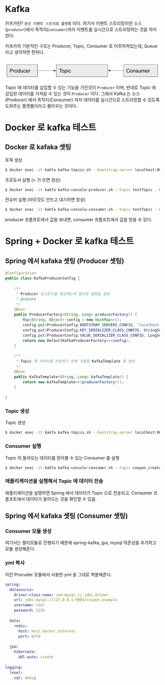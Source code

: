 # Kafka

카프카란? `분산 이벤트 스트리밍 플랫폼` 이다. 여기서 이벤트 스트리밍이란 소스(`producer`)에서 목적지(`consumer`)까지 이벤트를 실시간으로 스트리밍하는 것을 의미한다.

카프카의 기본적인 구조는 Producer, Topic, Consumer 로 이루어져있는데, Queue 라고 생각하면 편하다.

![img.png](img.png)

Topic 에 데이터를 삽입할 수 있는 기능을 가진것이 `Producer` 이며, 반대로 Topic 에 삽입된 데이터를
가져갈 수 있는 것이 `Producer` 이다. 그래서 Kafka 는 소스(Producer) 에서 목적지(Consumer) 까지 데이터를 
실시간으로 스트리밍할 수 있도록 도와주는 플랫폼이라고 불리우는 것이다.

# Docker 로 kafka 테스트

## Docker 로 kafaka 셋팅

토픽 생성

```bash
$ docker exec -it kakfa kafka-topics.sh --bootstrap-server localhost:9092 --create --topic testTopic
```

프로듀서 실행 (> 가 뜨면 정상)

```bash
$ docker exec -it kakfa kafka-console-producer.sh --topic testTopic --broker-list 0.0.0.0:9092
```

컨슈머 실행 (아무것도 안뜨고 대기하면 정상)

```bash
$ docker exec -it kakfa kafka-console-consumer.sh --topic testTopic --bootstrap-server localhost:9092
```

producer 프롬프트에서 값을 보내면, consumer 프롬프트에서 값을 받을 수 있다. 





# Spring + Docker 로 kafka 테스트

## Spring 에서 kafaka 셋팅 (Producer 셋팅)

```java
@Configuration
public class KafkaProducerConfig {

    /**
     * Producer 인스턴스를 생성하는데 필요한 설정을 설정.
     * @return
     */
    @Bean
    public ProducerFactory<String, Long> producerFactory() {
        Map<String, Object> config = new HashMap<>();
        config.put(ProducerConfig.BOOTSTRAP_SERVERS_CONFIG, "localhost:9092");
        config.put(ProducerConfig.KEY_SERIALIZER_CLASS_CONFIG, StringSerializer.class);
        config.put(ProducerConfig.VALUE_SERIALIZER_CLASS_CONFIG, LongSerializer.class);
        return new DefaultKafkaProducerFactory<>(config);
    }

    /**
     * Topic 에 데이터를 전송하기 위해 사용할 KafkaTemplate 를 생성
     */
    @Bean
    public KafkaTemplate<String, Long> kafkaTemplate() {
        return new KafkaTemplate<>(producerFactory());
    }

}
```

### Topic 생성

Topic 생성

```bash
$ docker exec -it kakfa kafka-topics.sh --bootstrap-server localhost:9092 --create --topic coupon_create
``` 

### Consumer 실행

Topic 의 들어오는 데이터를 받아볼 수 있는 Consumer 를 실행

```bash
$ docker exec -it kakfa kafka-console-consumer.sh --topic coupon_create --bootstrap-server localhost:9092 --key-deserializer "org.apache.kafka.common.serialization.StringDeserializer" --value-deserializer "org.apache.kafka.common.serialization.LongDeserializer"
```

### 애플리케이션을 실행해서 Topic 에 데이터 전송

애플리케이션을 실행하면 Spring 에서 데이터가 Topic 으로 전송되고, Consumer 프롬프트에서
데이터가 들어오는 것을 확인할 수 있음.


## Spring 에서 kafaka 셋팅 (Consumer 셋팅)

### Consumer 모듈 생성

여기서는 멀티모듈로 진행되기 때문에 spring-kafka, jpa, mysql 의존성을 추가하고 모듈 생성해준다.

### yml 복사

이전 Procuder 모듈에서 사용한 yml 을 그대로 복붙해준다.

```yml
spring:
  datasource:
    driver-class-name: com.mysql.cj.jdbc.Driver
    url: jdbc:mysql://127.0.0.1:9004/coupon_example
    username: root
    password: 1234

  data:
    redis:
      host: host.docker.internal
      port: 6379

  jpa:
    hibernate:
      ddl-auto: create

logging:
  level:
    sql: debug
```


